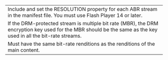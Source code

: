 ---
---

<table id="table_D7C38CD3B4D24C3D9A3B55D8CEFE7366"> 
 <tgroup cols="1"> 
  <colspec colnum="1" colname="col2" colwidth="1.86*" /> 
  <tbody> 
   <tr> 
    <td colname="col2">Include and set the <span class="codeph">RESOLUTION</span> property for each ABR stream in the manifest file. You must use Flash Player 14 or later.</td> 
   </tr> 
   <tr> 
    <td colname="col2">If the DRM-protected stream is multiple bit rate (MBR), the DRM encryption key used for the MBR should be the same as the key used in all the bit-rate streams.</td> 
   </tr> 
   <tr> 
    <td colname="col2">Must have the same bit-rate renditions as the renditions of the main content.</td> 
   </tr> 
  </tbody> 
 </tgroup> 
</table>

